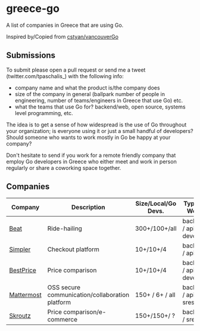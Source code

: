 # greece-go
A list of companies in Greece that are using Go.

Inspired by/Copied from [cstyan/vancouverGo](https://github.com/cstyan/vancouverGo/)


## Submissions

To submit please open a pull request or send me a tweet (twitter.com/tpaschalis_) with the following info:

- company name and what the product is/the company does
- size of the company in general (ballpark number of people in engineering, number of teams/engineers in Greece that use Go) etc.
- what the teams that use Go for? backend/web, open source, systems level programming, etc.

The idea is to get a sense of how widespread is the use of Go throughout your organization; is everyone using it or just a 
small handful of developers? Should someone who wants to work mostly in Go be happy at your company?

Don't hesitate to send if you work for a remote friendly company that employ Go developers in Greece who either meet and work in person regularly or share a coworking space together.

## Companies

| Company      | Description | Size/Local/Go Devs. | Type of Work |
| ------------ | ----------- | ------------------- | ------------ |
| [Beat](https://thebeat.co/gr/) | Ride-hailing | 300+/100+/all | backend / apis / devops |
| [Simpler](https://www.simpler.so/) | Checkout platform | 10+/10+/4 | backend / apis |
| [BestPrice](https://www.bestprice.gr/) | Price comparison | 10+/10+/4 | backend / apis / devops |
| [Mattermost](https://www.mattermost.com/) | OSS secure communication/collaboration platform | 150+ / 6+ / all | backend / apis / sres |
| [Skroutz](https://www.skroutz.gr/) | Price comparison/e-commerce | 150+/150+/ ? | backend / sre |
